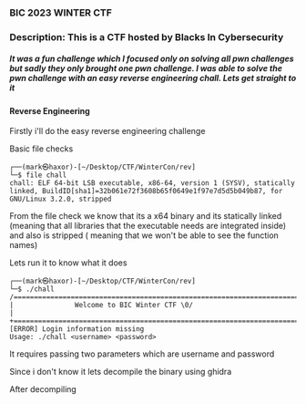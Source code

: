 ### BIC 2023 WINTER CTF 

### Description: This is a CTF hosted by Blacks In Cybersecurity

##### It was a fun challenge which I focused only on solving all pwn challenges but sadly they only brought one pwn challenge. I was able to solve the pwn challenge with an easy reverse engineering chall. Lets get straight to it

#### Reverse Engineering 

Firstly i'll do the easy reverse engineering challenge 

Basic file checks

```
┌──(mark㉿haxor)-[~/Desktop/CTF/WinterCon/rev]
└─$ file chall       
chall: ELF 64-bit LSB executable, x86-64, version 1 (SYSV), statically linked, BuildID[sha1]=32b061e72f3608b65f0649e1f97e7d5d5b049b87, for GNU/Linux 3.2.0, stripped
```

From the file check we know that its a x64 binary and its statically linked (meaning that all libraries that the executable needs are integrated inside) and also is stripped ( meaning that we won't be able to see the function names)

Lets run it to know what it does

```
┌──(mark㉿haxor)-[~/Desktop/CTF/WinterCon/rev]
└─$ ./chall       
/===========================================================================\
|               Welcome to BIC Winter CTF \0/                               |
+===========================================================================+
[ERROR] Login information missing
Usage: ./chall <username> <password>
```

It requires passing two parameters which are username and password

Since i don't know it lets decompile the binary using ghidra

After decompiling 
